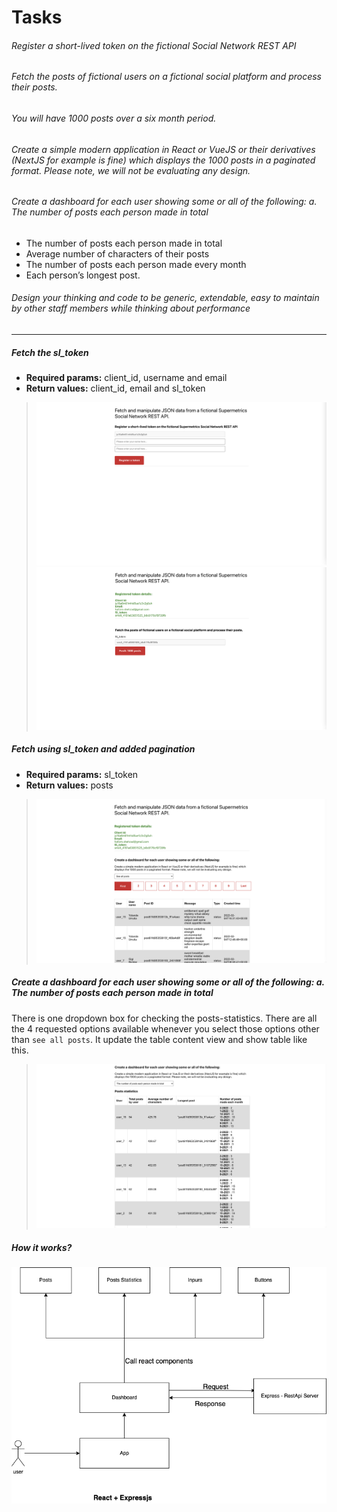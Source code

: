 # Tasks

###### Register a short-lived token on the fictional Social Network REST API

###### Fetch the posts of fictional users on a fictional social platform and process their posts.

###### You will have 1000 posts over a six month period.

###### Create a simple modern application in React or VueJS or their derivatives (NextJS for example is fine) which displays the 1000 posts in a paginated format. Please note, we will not be evaluating any design.

###### Create a dashboard for each user showing some or all of the following: a. The number of posts each person made in total

- The number of posts each person made in total
- Average number of characters of their posts
- The number of posts each person made every month
- Each person’s longest post.

###### Design your thinking and code to be generic, extendable, easy to maintain by other staff members while thinking about performance

---

##### Fetch the sl_token

- **Required params:** client_id, username and email
- **Return values:** client_id, email and sl_token

> ![This is an image](./fetch-token.png)
> ![This is an image](./fetch-token-sucess.png)

##### Fetch using sl_token and added pagination

- **Required params:** sl_token
- **Return values:** posts

> ![This is an image](./see-all-posts.png)

##### Create a dashboard for each user showing some or all of the following: a. The number of posts each person made in total

There is one dropdown box for checking the posts-statistics. There are all the 4 requested options available whenever you select those options other than `see all posts`. It update the table content view and show table like this.

> ![This is an image](./posts-statistics.png)

##### How it works?

![This is an image](./application-architecture.png)
